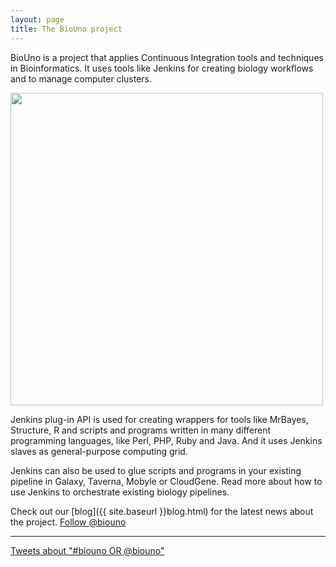 ```yaml
---
layout: page
title: The BioUno project
---
```

BioUno is a project that applies Continuous Integration tools and techniques in Bioinformatics. 
It uses tools like Jenkins for creating biology workflows and to manage computer clusters.

<div class='center'>
<div id="videoplayer" style="display:none;">&nbsp;</div>
<img src="{{ site.baseurl }}assets/img/video.png" id="videoimage" width="500" />
</div>

Jenkins plug-in API is used for creating wrappers for tools like MrBayes, Structure, R and scripts 
and programs written in many different programming languages, like Perl, PHP, Ruby and Java. 
And it uses Jenkins slaves as general-purpose computing grid.

Jenkins can also be used to glue scripts and programs in your existing pipeline in Galaxy, 
Taverna, Mobyle or CloudGene. Read more about how to use Jenkins to orchestrate 
existing biology pipelines.

Check out our [blog]({{ site.baseurl }}blog.html) for the latest news about the project. <a href="https://twitter.com/biouno" class="twitter-follow-button" data-show-count="false" data-size="medium">Follow @biouno</a>
<script>!function(d,s,id){var js,fjs=d.getElementsByTagName(s)[0];if(!d.getElementById(id)){js=d.createElement(s);js.id=id;js.src="//platform.twitter.com/widgets.js";fjs.parentNode.insertBefore(js,fjs);}}(document,"script","twitter-wjs");</script>

---

<a class="twitter-timeline" data-dnt="true" href="https://twitter.com/search?q=%23biouno+OR+%40biouno" data-widget-id="445763950747979776">Tweets about "#biouno OR @biouno"</a>
<script>!function(d,s,id){var js,fjs=d.getElementsByTagName(s)[0],p=/^http:/.test(d.location)?'http':'https';if(!d.getElementById(id)){js=d.createElement(s);js.id=id;js.src=p+"://platform.twitter.com/widgets.js";fjs.parentNode.insertBefore(js,fjs);}}(document,"script","twitter-wjs");</script>

<script type='text/javascript'>

$(function() {
	$('#videoimage').click(function() {
		$('#videoplayer').show();
		$('#videoplayer').append("<iframe width='500' height='315' src='http://www.youtube.com/embed/6Dl6V249W30' frameborder='0' allowfullscreen='allowfullscreen'></iframe>");
		$('#videoimage').hide();
	});
});
</script>